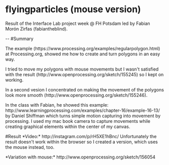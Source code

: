 flyingparticles (mouse version)
=======================

Result of the Interface Lab project week @ FH Potsdam led by Fabian Morón Zirfas (fabiantheblind).

--
#Summary

<p>The example (https://www.processing.org/examples/regularpolygon.html) at Processing.org, showed me how to create and turn polygons in an easy way.

<p>I tried to move my polygons with mouse movements but I wasn't satisfied with the result (http://www.openprocessing.org/sketch/155245) so I kept on working. 

<p>In a second vesion I concentrated on making the movement of the polygons look more smooth (http://www.openprocessing.org/sketch/155246).

<p>In the class with Fabian, he showed this example: http://www.learningprocessing.com/examples/chapter-16/example-16-13/ by Daniel Shiffman which turns simple motion capturing into movement by processing.
I used my mac book camera to capture movements while creating graphical elements within the center of my canvas.
<p>
#Result
*Video:*
http://instagram.com/p/rH5XE1hBnc/
Unfortunately the result doesn't work within the browser so I created a version, which uses the mouse instead, too.
<p>
*Variation with mouse:*
http://www.openprocessing.org/sketch/156054
